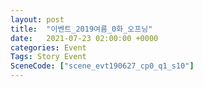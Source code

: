 ```yaml
---
layout: post
title:  "이벤트_2019여름_0화_오프닝"
date:   2021-07-23 02:00:00 +0000
categories: Event
Tags: Story Event
SceneCode: ["scene_evt190627_cp0_q1_s10"]
---
```

